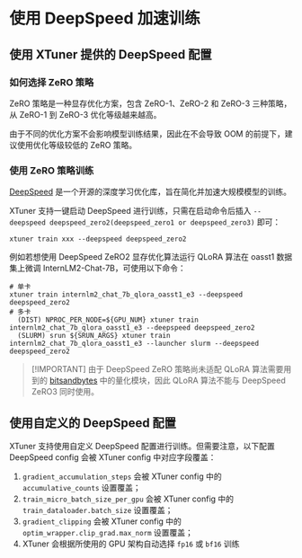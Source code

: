 # 使用 DeepSpeed 加速训练

## 使用 XTuner 提供的 DeepSpeed 配置

### 如何选择 ZeRO 策略

ZeRO 策略是一种显存优化方案，包含 ZeRO-1、ZeRO-2 和 ZeRO-3 三种策略，从 ZeRO-1 到  ZeRO-3 优化等级越来越高。

由于不同的优化方案不会影响模型训练结果，因此在不会导致 OOM 的前提下，建议使用优化等级较低的 ZeRO 策略。

### 使用 ZeRO 策略训练

[DeepSpeed](https://github.com/microsoft/DeepSpeed) 是一个开源的深度学习优化库，旨在简化并加速大规模模型的训练。

XTuner 支持一键启动 DeepSpeed 进行训练，只需在启动命令后插入 `--deepspeed deepspeed_zero2(deepspeed_zero1 or deepspeed_zero3)` 即可：

```shell
xtuner train xxx --deepspeed deepspeed_zero2
```

例如若想使用 DeepSpeed ZeRO2 显存优化算法运行 QLoRA 算法在 oasst1 数据集上微调 InternLM2-Chat-7B，可使用以下命令：

```shell
# 单卡
xtuner train internlm2_chat_7b_qlora_oasst1_e3 --deepspeed deepspeed_zero2
# 多卡
  (DIST) NPROC_PER_NODE=${GPU_NUM} xtuner train internlm2_chat_7b_qlora_oasst1_e3 --deepspeed deepspeed_zero2
  (SLURM) srun ${SRUN_ARGS} xtuner train internlm2_chat_7b_qlora_oasst1_e3 --launcher slurm --deepspeed deepspeed_zero2
```

> \[!IMPORTANT\]
> 由于 DeepSpeed ZeRO 策略尚未适配 QLoRA 算法需要用到的 [bitsandbytes](https://github.com/TimDettmers/bitsandbytes) 中的量化模块，因此 QLoRA 算法不能与 DeepSpeed ZeRO3 同时使用。

## 使用自定义的 DeepSpeed 配置

XTuner 支持使用自定义 DeepSpeed 配置进行训练。但需要注意，以下配置 DeepSpeed config 会被 XTuner config 中对应字段覆盖：

1. `gradient_accumulation_steps` 会被 XTuner config 中的 `accumulative_counts` 设置覆盖；
2. `train_micro_batch_size_per_gpu` 会被 XTuner config 中的 `train_dataloader.batch_size` 设置覆盖；
3. `gradient_clipping` 会被 XTuner config 中的 `optim_wrapper.clip_grad.max_norm` 设置覆盖；
4. XTuner 会根据所使用的 GPU 架构自动选择 `fp16` 或 `bf16` 训练
